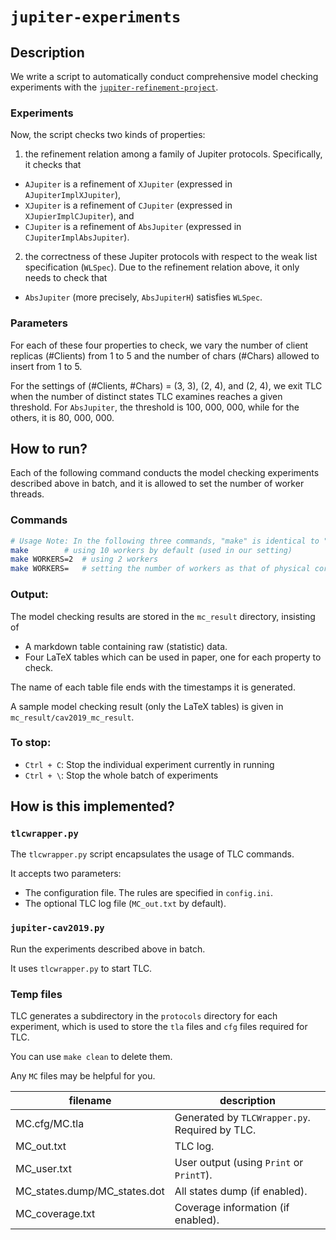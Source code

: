 # `jupiter-experiments`

## Description
We write a script to automatically conduct comprehensive model checking experiments
with the [`jupiter-refinement-project`](https://github.com/hengxin/jupiter-refinement-project).

### Experiments
Now, the script checks two kinds of properties:
1. the refinement relation among a family of Jupiter protocols.
Specifically, it checks that 
- `AJupiter` is a refinement of `XJupiter` (expressed in `AJupiterImplXJupiter`),
- `XJupiter` is a refinement of `CJupiter` (expressed in `XJupierImplCJupiter`), and
- `CJupiter` is a refinement of `AbsJupiter` (expressed in `CJupiterImplAbsJupiter`).
2. the correctness of these Jupiter protocols with respect to the weak list specification (`WLSpec`).
Due to the refinement relation above, it only needs to check that 
- `AbsJupiter` (more precisely, `AbsJupiterH`) satisfies `WLSpec`.

### Parameters
For each of these four properties to check,
we vary the number of client replicas (#Clients) from 1 to 5
and the number of chars (#Chars) allowed to insert from 1 to 5.

For the settings of (#Clients, #Chars) = (3, 3), (2, 4), and (2, 4),
we exit TLC when the number of distinct states TLC examines reaches a given threshold.
For `AbsJupiter`, the threshold is 100, 000, 000,
while for the others, it is 80, 000, 000.

## How to run?

Each of the following command conducts the model checking experiments described above in batch,
and it is allowed to set the number of worker threads.

### Commands
```bash
# Usage Note: In the following three commands, "make" is identical to "make run".
make		# using 10 workers by default (used in our setting)
make WORKERS=2  # using 2 workers
make WORKERS=   # setting the number of workers as that of physical cores in your machine
```

### Output: 
The model checking results are stored in the `mc_result` directory, insisting of 

- A markdown table containing raw (statistic) data.
- Four LaTeX tables which can be used in paper, one for each property to check.

The name of each table file ends with the timestamps it is generated.

A sample model checking result (only the LaTeX tables) is given in `mc_result/cav2019_mc_result`.

### To stop:
- `Ctrl + C`: Stop the individual experiment currently in running
- `Ctrl + \`: Stop the whole batch of experiments

## How is this implemented?

### `tlcwrapper.py`
The `tlcwrapper.py` script encapsulates the usage of TLC commands.

It accepts two parameters:
- The configuration file. The rules are specified in `config.ini`.
- The optional TLC log file (`MC_out.txt` by default).

### `jupiter-cav2019.py`
Run the experiments described above in batch.

It uses `tlcwrapper.py` to start TLC.

### Temp files
TLC generates a subdirectory in the `protocols` directory for each experiment,
which is used to store the `tla` files and `cfg` files required for TLC.

You can use `make clean` to delete them.

Any `MC` files may be helpful for you.

| filename                     | description                                    |
|------------------------------|------------------------------------------------|
| MC.cfg/MC.tla                | Generated by `TLCWrapper.py`. Required by TLC. |
| MC_out.txt                   | TLC log.                              	        |
| MC_user.txt                  | User output (using `Print` or `PrintT`).       |
| MC_states.dump/MC_states.dot | All states dump (if enabled).                  |
| MC_coverage.txt              | Coverage information (if enabled).             |
